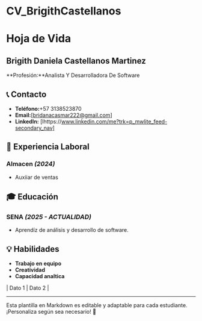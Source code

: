 # CV_BrigithCastellanos
# Hoja de Vida

## Brigith Daniela Castellanos Martinez
**Profesión:**Analista Y Desarrolladora De Software

## 📞 Contacto
- **Teléfono:**+57 3138523870
- **Email:**[bridanacasmar222@gmail.com]
- **LinkedIn:** [lhttps://www.linkedin.com/me?trk=p_mwlite_feed-secondary_nav]

## 🏢 Experiencia Laboral
### **Almacen** _(2024)_
- Auxiiar de ventas


## 🎓 Educación
### **SENA** _(2025 - ACTUALIDAD)_
- Aprendíz de análisis y desarrollo de software.

## 💡 Habilidades
- **Trabajo en equipo**
- **Creatividad**
- **Capacidad analtica**







| Dato 1     | Dato 2      |

---

Esta plantilla en Markdown es editable y adaptable para cada estudiante. ¡Personaliza según sea necesario! 🎯

